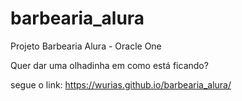 # barbearia_alura
Projeto Barbearia Alura - Oracle One

Quer dar uma olhadinha em como está ficando?

segue o link: https://wurias.github.io/barbearia_alura/
